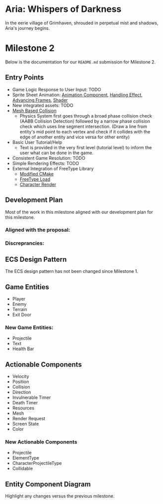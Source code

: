# Aria: Whispers of Darkness
In the eerie village of Grimhaven, shrouded in perpetual mist and shadows, Aria's journey begins. 

# Milestone 2
Below is the documentation for our `README.md` submission for Milestone 2.

## Entry Points
- Game Logic Response to User Input: TODO
- Sprite Sheet Animation: 
[Animation Component](https://github.students.cs.ubc.ca/CPSC427-2023W-T1/Team06Aria/blob/005cfe61bd0082a3ecf530d97725b540bb8545e0/src/components.hpp#L196),
[Handling Effect](https://github.students.cs.ubc.ca/CPSC427-2023W-T1/Team06Aria/blob/005cfe61bd0082a3ecf530d97725b540bb8545e0/src/render_system.cpp#L79),
[Advancing Frames](https://github.students.cs.ubc.ca/CPSC427-2023W-T1/Team06Aria/blob/005cfe61bd0082a3ecf530d97725b540bb8545e0/src/render_system.cpp#L309),
[Shader](https://github.students.cs.ubc.ca/CPSC427-2023W-T1/Team06Aria/blob/005cfe61bd0082a3ecf530d97725b540bb8545e0/shaders/animated.fs.glsl)
- New integrated assets: TODO
- [Mesh Based Collision](https://github.students.cs.ubc.ca/CPSC427-2023W-T1/Team06Aria/blob/main/src/physics_system.cpp#L36)
  - Physics System first goes through a broad phase collision check (AABB Collision Detection) followed by a narrow phase collision check which uses line segment 
    intersection. (Draw a line from entity's mid point to each vertex and check if it collides with the edge of another entity and vice versa for other entity)
- Basic User Tutorial/Help
  - Text is provided in the very first level (tutorial level) to inform the user what can be done in the game.
- Consistent Game Resolution: TODO
- Simple Rendering Effects: TODO
- External Integration of FreeType Library
  - [Modified CMake](https://github.students.cs.ubc.ca/CPSC427-2023W-T1/Team06Aria/blob/main/CMakeLists.txt#L70)
  - [FreeType Load](https://github.students.cs.ubc.ca/CPSC427-2023W-T1/Team06Aria/blob/main/src/render_system_init.cpp#L66)
  - [Character Render](https://github.students.cs.ubc.ca/CPSC427-2023W-T1/Team06Aria/blob/main/src/render_system.cpp#L87)

## Development Plan
Most of the work in this milestone aligned with our development plan for this milestone.

### Aligned with the proposal:

### Discreprancies:

## ECS Design Pattern
The ECS design pattern has not been changed since Milestone 1.

## Game Entities
- Player
- Enemy
- Terrain
- Exit Door

### New Game Entities:
- Projectile
- Text
- Health Bar

## Actionable Components
- Velocity
- Position
- Collision
- Direction
- Invulnerable Timer
- Death Timer
- Resources
- Mesh
- Render Request
- Screen State
- Color

### New Actionable Components
- Projectile
- ElementType
- CharacterProjectileType
- Collidable

## Entity Component Diagram
Highlight any changes versus the previous milestone.
<!-- ![ECS diagram](docu/images/M1_ECS_diagram.png) -->
